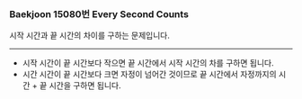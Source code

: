 ### Baekjoon 15080번 Every Second Counts

시작 시간과 끝 시간의 차이를 구하는 문제입니다.

---

- 시작 시간이 끝 시간보다 작으면 끝 시간에서 시작 시간의 차를 구하면 됩니다.
- 시간 시간이 끝 시간보다 크면 자정이 넘어간 것이므로 끝 시간에서 자정까지의 시간 + 끝 시간을 구하면 됩니다.

